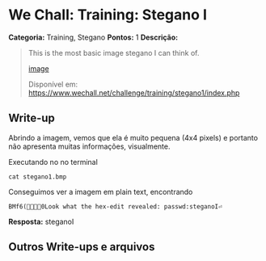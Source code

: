 # We Chall: Training: Stegano I
**Categoria:** Training, Stegano
**Pontos:** 1
**Descrição:**

> This is the most basic image stegano I can think of.
>
> [image](stegano1.bmp)
>
> Disponível em:   <https://www.wechall.net/challenge/training/stegano1/index.php>

## Write-up
Abrindo a imagem, vemos que ela é muito pequena (4x4 pixels) e portanto não apresenta muitas informações, visualmente.

Executando no no terminal
```
cat stegano1.bmp
```
Conseguimos ver a imagem em plain text, encontrando
```
BMf6(0Look what the hex-edit revealed: passwd:steganoI⏎  
```

**Resposta:** steganoI

## Outros Write-ups e arquivos
